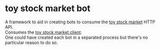 # toy stock market bot

A framework to aid in creating bots to consume the [toy stock market](https://github.com/JosePedroDias/toy-stock-market) HTTP API.  
Consumes the [toy stock market client](https://github.com/JosePedroDias/toy-stock-market-client).  
One could have created each bot in a separated process but there's no particular reason to do so.
